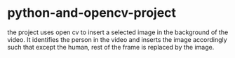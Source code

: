 # python-and-opencv-project
the project uses open cv to insert a selected image in the background of the video. It identifies the person in the video and inserts the image accordingly such that except the human, rest of the frame is replaced by the image.
